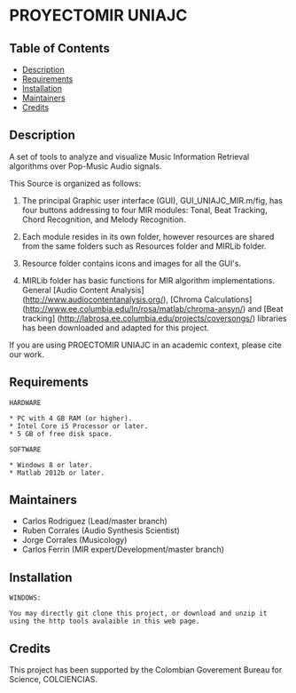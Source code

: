 # PROYECTOMIR UNIAJC

## Table of Contents

* [Description](README.md#description)
* [Requirements](README.md#requirements)
* [Installation](README.md#installation)
* [Maintainers](README.md#maintainers)
* [Credits](README.md#credits)

## Description

A set of tools to analyze and visualize Music Information Retrieval algorithms over Pop-Music Audio signals.

This Source is organized as follows:

1) The principal Graphic user interface (GUI), GUI_UNIAJC_MIR.m/fig, has four buttons addressing to four MIR modules: Tonal, Beat Tracking, Chord Recognition, and Melody Recognition. 

2) Each module resides in its own folder, however resources are shared from the same folders such as Resources folder and MIRLib folder.

3) Resource folder contains icons and images for all the GUI's.

4) MIRLib folder has basic functions for MIR algorithm implementations. General [Audio Content Analysis] (http://www.audiocontentanalysis.org/), [Chroma Calculations] (http://www.ee.columbia.edu/ln/rosa/matlab/chroma-ansyn/) and [Beat tracking] (http://labrosa.ee.columbia.edu/projects/coversongs/) libraries has been downloaded and adapted for this project. 

If you are using PROECTOMIR UNIAJC in an academic context, please cite our work. 

## Requirements
  ```
HARDWARE

* PC with 4 GB RAM (or higher). 
* Intel Core i5 Processor or later. 
* 5 GB of free disk space.
```

  ```
SOFTWARE

* Windows 8 or later.
* Matlab 2012b or later.
```

## Maintainers

* Carlos Rodriguez (Lead/master branch)
* Ruben Corrales (Audio Synthesis Scientist)
* Jorge Corrales (Musicology)
* Carlos Ferrin (MIR expert/Development/master branch)

## Installation

  ```
WINDOWS:

You may directly git clone this project, or download and unzip it using the http tools avalaible in this web page.
```
## Credits

This project has been supported by the Colombian Goverement Bureau for Science, COLCIENCIAS. 
